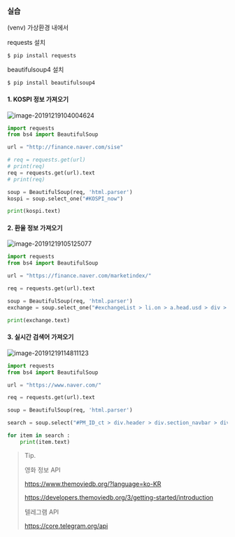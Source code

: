 ### 실습

(venv) 가상환경 내에서

requests 설치

``` shell
$ pip install requests
```

beautifulsoup4 설치

```shell
$ pip install beautifulsoup4
```



#### 1. KOSPI 정보 가져오기

![image-20191219104004624](../TIL/07_python_example.assets/image-20191219104004624.png)

``` python
import requests
from bs4 import BeautifulSoup

url = "http://finance.naver.com/sise"

# req = requests.get(url)
# print(req)
req = requests.get(url).text
# print(req)

soup = BeautifulSoup(req, 'html.parser')
kospi = soup.select_one("#KOSPI_now")

print(kospi.text)
```



#### 2. 환율 정보 가져오기

![image-20191219105125077](../TIL/07_python_example.assets/image-20191219105125077.png)

``` python
import requests
from bs4 import BeautifulSoup

url = "https://finance.naver.com/marketindex/"

req = requests.get(url).text

soup = BeautifulSoup(req, 'html.parser')
exchange = soup.select_one("#exchangeList > li.on > a.head.usd > div > span.value")

print(exchange.text)
```



#### 3.  실시간 검색어 가져오기

![image-20191219114811123](../TIL/07_python_example.assets/image-20191219114811123.png)

``` python
import requests
from bs4 import BeautifulSoup

url = "https://www.naver.com/"

req = requests.get(url).text

soup = BeautifulSoup(req, 'html.parser')

search = soup.select("#PM_ID_ct > div.header > div.section_navbar > div.area_hotkeyword.PM_CL_realtimeKeyword_base > div.ah_roll.PM_CL_realtimeKeyword_rolling_base > div > ul > li > a > span.ah_k")

for item in search :
    print(item.text)
```



> Tip.
>
> 영화 정보 API
>
> https://www.themoviedb.org/?language=ko-KR
>
> https://developers.themoviedb.org/3/getting-started/introduction
>
> 텔레그램 API
>
> https://core.telegram.org/api